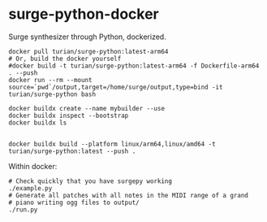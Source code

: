# surge-python-docker

Surge synthesizer through Python, dockerized.

```
docker pull turian/surge-python:latest-arm64
# Or, build the docker yourself
#docker build -t turian/surge-python:latest-arm64 -f Dockerfile-arm64 . --push
docker run --rm --mount source=`pwd`/output,target=/home/surge/output,type=bind -it turian/surge-python bash
```

```
docker buildx create --name mybuilder --use
docker buildx inspect --bootstrap
docker buildx ls


docker buildx build --platform linux/arm64,linux/amd64 -t turian/surge-python:latest --push .
```

Within docker:
```
# Check quickly that you have surgepy working
./example.py
# Generate all patches with all notes in the MIDI range of a grand
# piano writing ogg files to output/
./run.py
```
